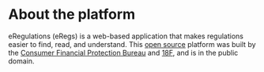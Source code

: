 # About the platform

eRegulations (eRegs) is a web-based application that makes regulations easier to find, read, and understand. This [open source](/contributing/) platform was built by the [Consumer Financial Protection Bureau](http://consumerfinance.gov/) and [18F](https://18f.gsa.gov/), and is in the public domain.
